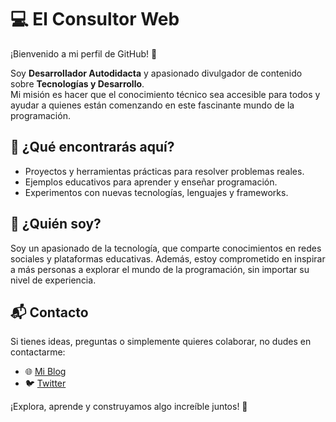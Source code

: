 # 💻 El Consultor Web

¡Bienvenido a mi perfil de GitHub! 🚀  

Soy **Desarrollador Autodidacta** y apasionado divulgador de contenido sobre **Tecnologías y Desarrollo**.  
Mi misión es hacer que el conocimiento técnico sea accesible para todos y ayudar a quienes están comenzando en este fascinante mundo de la programación.  

## 🌟 ¿Qué encontrarás aquí?  
- Proyectos y herramientas prácticas para resolver problemas reales.  
- Ejemplos educativos para aprender y enseñar programación.  
- Experimentos con nuevas tecnologías, lenguajes y frameworks.  

## 🎯 ¿Quién soy?  
Soy un apasionado de la tecnología, que comparte conocimientos en redes sociales y plataformas educativas. Además, estoy comprometido en inspirar a más personas a explorar el mundo de la programación, sin importar su nivel de experiencia.  

## 📬 Contacto  
Si tienes ideas, preguntas o simplemente quieres colaborar, no dudes en contactarme:  

- 🌐 [Mi Blog](https://elconsultorweb.github.io)  
- 🐦 [Twitter](https://twitter.com/elconsultorweb)
  
¡Explora, aprende y construyamos algo increíble juntos! 🚀  
